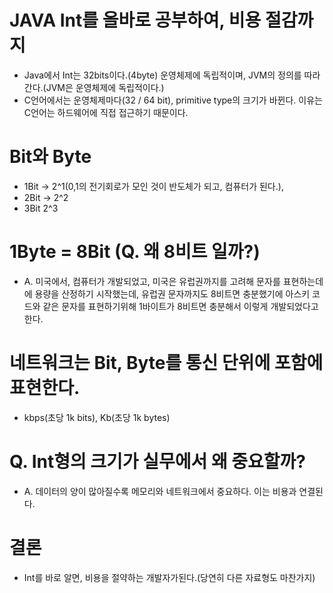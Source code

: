 # JAVA Int를 올바로 공부하여, 비용 절감까지
  * Java에서 Int는 32bits이다.(4byte) 운영체제에 독립적이며, JVM의 정의를 따라간다.(JVM은 운영체제에 독립적이다.)
  * C언어에서는 운영체제마다(32 / 64 bit), primitive type의 크기가 바뀐다. 이유는 C언어는 하드웨어에 직접 접근하기 때문이다. 
# Bit와 Byte 
  * 1Bit -> 2^1(0,1의 전기회로가 모인 것이 반도체가 되고, 컴퓨터가 된다.),
  * 2Bit -> 2^2
  * 3Bit 2^3
# 1Byte = 8Bit (Q. 왜 8비트 일까?)
  * A. 미국에서, 컴퓨터가 개발되었고, 미국은 유럽권까지를 고려해 문자를 표현하는데에 용량을 산정하기 시작했는데, 유럽권 문자까지도 8비트면 충분했기에 
   아스키 코드와 같은 문자를 표현하기위해 1바이트가 8비트면 충분해서 이렇게 개발되었다고 한다. 
# 네트워크는 Bit, Byte를 통신 단위에 포함에 표현한다.
  * kbps(초당 1k bits), Kb(초당 1k bytes)
# Q. Int형의 크기가 실무에서 왜 중요할까?
  * A. 데이터의 양이 많아질수록 메모리와 네트워크에서 중요하다. 이는 비용과 연결된다.
# 결론
  * Int를 바로 알면, 비용을 절약하는 개발자가된다.(당연히 다른 자료형도 마찬가지)

